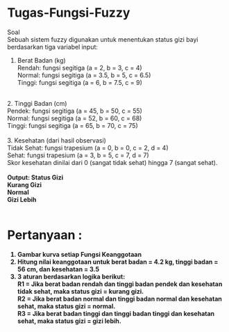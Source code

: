 # Tugas-Fungsi-Fuzzy
Soal <br>
Sebuah sistem fuzzy digunakan untuk menentukan status gizi bayi berdasarkan tiga variabel input: <br>

1. Berat Badan (kg) <br>
Rendah: fungsi segitiga (a = 2, b = 3, c = 4) <br>
Normal: fungsi segitiga (a = 3.5, b = 5, c = 6.5) <br>
Tinggi: fungsi segitiga (a = 6, b = 7.5, c = 9) <br>
<br>
2. Tinggi Badan (cm) <br>
Pendek: fungsi segitiga (a = 45, b = 50, c = 55) <br>
Normal: fungsi segitiga (a = 52, b = 60, c = 68) <br>
Tinggi: fungsi segitiga (a = 65, b = 70, c = 75) <br>
<br>
3. Kesehatan (dari hasil observasi) <br>
Tidak Sehat: fungsi trapesium (a = 0, b = 0, c = 2, d = 4) <br>
Sehat: fungsi trapesium (a = 3, b = 5, c = 7, d = 7) <br>
Skor kesehatan dinilai dari 0 (sangat tidak sehat) hingga 7 (sangat sehat). <br>
<br>
<b>Output<b>: Status Gizi <br>
Kurang Gizi <br>
Normal <br>
Gizi Lebih <br>
<br>

# Pertanyaan : <br>
1. Gambar kurva setiap Fungsi Keanggotaan <br>
2. Hitung nilai keanggotaan untuk berat badan = 4.2 kg, tinggi badan = 56 cm, dan kesehatan = 3.5 <br>
3. 3 aturan  berdasarkan logika berikut: <br>
R1 = Jika berat badan rendah dan tinggi badan pendek dan kesehatan tidak sehat, maka status gizi = kurang gizi. <br>
R2 = Jika berat badan normal dan tinggi badan normal dan kesehatan sehat, maka status gizi = normal. <br>
R3 = Jika berat badan tinggi dan tinggi badan tinggi dan kesehatan sehat, maka status gizi = gizi lebih. <br>
